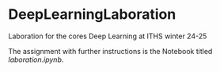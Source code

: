 # DeepLearningLaboration
Laboration for the cores Deep Learning at ITHS winter 24-25

The assignment with further instructions is the Notebook titled *laboration.ipynb*.